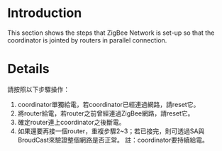 # Introduction #
This section shows the steps that ZigBee Network is set-up so that the coordinator is jointed by routers in parallel connection.


# Details #
請按照以下步驟操作：
  1. coordinator單獨給電，若coordinator已經連過網路，請reset它。
  1. 將router給電，若router之前曾經連過ZigBee網路，請reset它。
  1. 確定router連上coordinator之後斷電。
  1. 如果還要再接一個router，重複步驟2~3；若已接完，則可透過SA與BroudCast來驗證整個網路是否正常。
註：coordinator要持續給電。